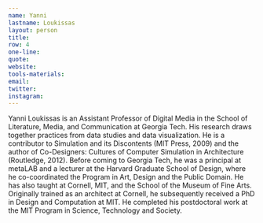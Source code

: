 ```yaml
---
name: Yanni
lastname: Loukissas
layout: person
title:
row: 4
one-line: 
quote: 
website:
tools-materials:
email:
twitter:
instagram:
---
```


Yanni Loukissas is an Assistant Professor of Digital Media in the School of Literature, Media, and Communication at Georgia Tech. His research draws together practices from data studies and data visualization. He is a contributor to Simulation and its Discontents (MIT Press, 2009) and the author of Co-Designers: Cultures of Computer Simulation in Architecture (Routledge, 2012). Before coming to Georgia Tech, he was a principal at metaLAB and a lecturer at the Harvard Graduate School of Design, where he co-coordinated the Program in Art, Design and the Public Domain. He has also taught at Cornell, MIT, and the School of the Museum of Fine Arts. Originally trained as an architect at Cornell, he subsequently received a PhD in Design and Computation at MIT. He completed his postdoctoral work at the MIT Program in Science, Technology and Society.